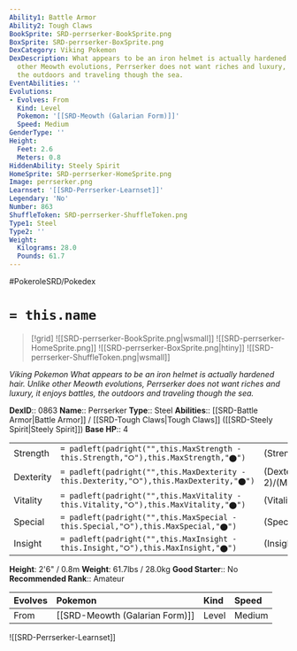 ```yaml
---
Ability1: Battle Armor
Ability2: Tough Claws
BookSprite: SRD-perrserker-BookSprite.png
BoxSprite: SRD-perrserker-BoxSprite.png
DexCategory: Viking Pokemon
DexDescription: What appears to be an iron helmet is actually hardened hair. Unlike
  other Meowth evolutions, Perrserker does not want riches and luxury, it enjoys battles,
  the outdoors and traveling though the sea.
EventAbilities: ''
Evolutions:
- Evolves: From
  Kind: Level
  Pokemon: '[[SRD-Meowth (Galarian Form)]]'
  Speed: Medium
GenderType: ''
Height:
  Feet: 2.6
  Meters: 0.8
HiddenAbility: Steely Spirit
HomeSprite: SRD-perrserker-HomeSprite.png
Image: perrserker.png
Learnset: '[[SRD-Perrserker-Learnset]]'
Legendary: 'No'
Number: 863
ShuffleToken: SRD-perrserker-ShuffleToken.png
Type1: Steel
Type2: ''
Weight:
  Kilograms: 28.0
  Pounds: 61.7
---
```


#PokeroleSRD/Pokedex

# `= this.name`

> [!grid]
> ![[SRD-perrserker-BookSprite.png|wsmall]]
> ![[SRD-perrserker-HomeSprite.png]]
> ![[SRD-perrserker-BoxSprite.png|htiny]]
> ![[SRD-perrserker-ShuffleToken.png|wsmall]]


*Viking Pokemon*
*What appears to be an iron helmet is actually hardened hair. Unlike other Meowth evolutions, Perrserker does not want riches and luxury, it enjoys battles, the outdoors and traveling though the sea.*

**DexID**:: 0863
**Name**:: Perrserker
**Type**:: Steel
**Abilities**:: [[SRD-Battle Armor|Battle Armor]] / [[SRD-Tough Claws|Tough Claws]] ([[SRD-Steely Spirit|Steely Spirit]])
**Base HP**:: 4

|           |                                                                                        |                                          |
| --------- | -------------------------------------------------------------------------------------- | ---------------------------------------- |
| Strength  | `= padleft(padright("",this.MaxStrength - this.Strength,"⭘"),this.MaxStrength,"⬤")`    | (Strength::3)/(MaxStrength::6)   |
| Dexterity | `= padleft(padright("",this.MaxDexterity - this.Dexterity,"⭘"),this.MaxDexterity,"⬤")` | (Dexterity:: 2)/(MaxDexterity::4) |
| Vitality  | `= padleft(padright("",this.MaxVitality - this.Vitality,"⭘"),this.MaxVitality,"⬤")`    | (Vitality::3)/(MaxVitality::6)   |
| Special   | `= padleft(padright("",this.MaxSpecial - this.Special,"⭘"),this.MaxSpecial,"⬤")`       | (Special::2)/(MaxSpecial::4)     |
| Insight   | `= padleft(padright("",this.MaxInsight - this.Insight,"⭘"),this.MaxInsight,"⬤")`       | (Insight::2)/(MaxInsight::4)     |

**Height**: 2'6" / 0.8m
**Weight**: 61.7lbs / 28.0kg
**Good Starter**:: No
**Recommended Rank**:: Amateur

| Evolves   | Pokemon                        | Kind   | Speed   |
|:----------|:-------------------------------|:-------|:--------|
| From      | [[SRD-Meowth (Galarian Form)]] | Level  | Medium  |

![[SRD-Perrserker-Learnset]]